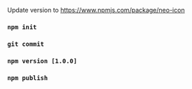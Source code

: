 Update version to https://www.npmjs.com/package/neo-icon
### `npm init`
### `git commit`
### `npm version [1.0.0]`
### `npm publish`

